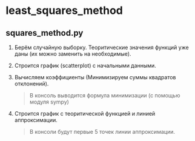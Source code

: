 # least_squares_method
## squares_method.py
1. Берём случайную выборку. Теоритические значения функций уже даны (их можно заменить на необходимые).
   
2. Строится график (scatterplot) с начальными данными.

3. Вычисляем коэффициенты (Минимизируем суммы квадратов отклонений).
   > В консоль выводится формула минимизации (с помощью модуля sympy)

4. Строится график с теоритической функцией и линией аппроксимации.
   > В консоли будут первые 5 точек линии аппроксимации.
